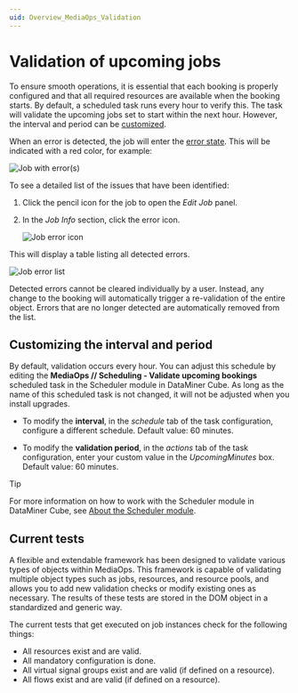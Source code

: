 ```yaml
---
uid: Overview_MediaOps_Validation
---
```


# Validation of upcoming jobs

To ensure smooth operations, it is essential that each booking is properly configured and that all required resources are available when the booking starts. By default, a scheduled task runs every hour to verify this. The task will validate the upcoming jobs set to start within the next hour. However, the interval and period can be [customized](#customizing-the-interval-and-period).

When an error is detected, the job will enter the [error state](xref:MO_S_Job_States). This will be indicated with a red color, for example:

![Job with error(s)](~/solutions/images/Scheduling_Validation_Error_Job.png)

To see a detailed list of the issues that have been identified:

1. Click the pencil icon for the job to open the *Edit Job* panel.

1. In the *Job Info* section, click the error icon.

   ![Job error icon](~/solutions/images/Scheduling_Validation_Error_Icon.png)

This will display a table listing all detected errors.

![Job error list](~/solutions/images/Scheduling_Validation_Error_List.png)

Detected errors cannot be cleared individually by a user. Instead, any change to the booking will automatically trigger a re-validation of the entire object. Errors that are no longer detected are automatically removed from the list.

## Customizing the interval and period

By default, validation occurs every hour. You can adjust this schedule by editing the **MediaOps // Scheduling - Validate upcoming bookings** scheduled task in the Scheduler module in DataMiner Cube. As long as the name of this scheduled task is not changed, it will not be adjusted when you install upgrades.

- To modify the **interval**, in the *schedule* tab of the task configuration, configure a different schedule. Default value: 60 minutes.

- To modify the **validation period**, in the *actions* tab of the task configuration, enter your custom value in the *UpcomingMinutes* box. Default value: 60 minutes.

> [!TIP]
> For more information on how to work with the Scheduler module in DataMiner Cube, see [About the Scheduler module](xref:About_the_Scheduler_module).

## Current tests

A flexible and extendable framework has been designed to validate various types of objects within MediaOps. This framework is capable of validating multiple object types such as jobs, resources, and resource pools, and allows you to add new validation checks or modify existing ones as necessary. The results of these tests are stored in the DOM object in a standardized and generic way.

<!-- TODO: explain how to add/modify checks -->

The current tests that get executed on job instances check for the following things:

- All resources exist and are valid.
- All mandatory configuration is done.
- All virtual signal groups exist and are valid (if defined on a resource).
- All flows exist and are valid (if defined on a resource).
